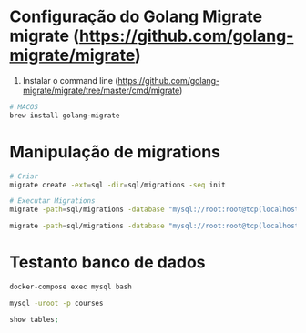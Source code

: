 # Configuração do Golang Migrate migrate (https://github.com/golang-migrate/migrate)

1. Instalar o command line (https://github.com/golang-migrate/migrate/tree/master/cmd/migrate)

```bash
# MACOS
brew install golang-migrate
```

# Manipulação de migrations

```bash
# Criar
migrate create -ext=sql -dir=sql/migrations -seq init

# Executar Migrations
migrate -path=sql/migrations -database "mysql://root:root@tcp(localhost:3306)/courses" -verbose up

migrate -path=sql/migrations -database "mysql://root:root@tcp(localhost:3306)/courses" -verbose down
```

# Testanto banco de dados

```bash
docker-compose exec mysql bash

mysql -uroot -p courses

show tables;
```

